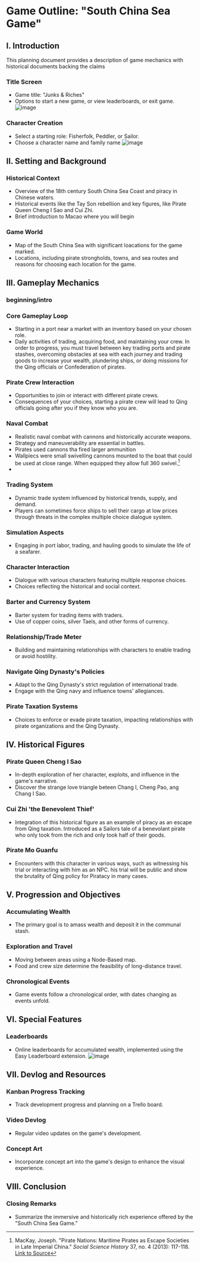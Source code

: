 # Game Outline: "South China Sea Game"

## I. Introduction
This planning document provides a description of game mechanics with historical documents backing the claims

### Title Screen
- Game title: "Junks & Riches"
- Options to start a new game, or view leaderboards, or exit game.
![image](https://github.com/fairsilas/South-China-Sea-Game/assets/78548914/91ea0d53-35b1-48d3-93a4-ef7a0a0edfad)



### Character Creation
- Select a starting role: Fisherfolk, Peddler, or Sailor.
- Choose a character name and family name
![image](https://github.com/fairsilas/South-China-Sea-Game/assets/78548914/3a96c1d2-c01e-43cc-adf4-d16c73a7d6ba)


## II. Setting and Background

### Historical Context
- Overview of the 18th century South China Sea Coast and piracy in Chinese waters.
- Historical events like the Tay Son rebelliion and key figures, like Pirate Queen Cheng I Sao and Cui Zhi.
- Brief introduction to Macao where you will begin

### Game World
- Map of the South China Sea with significant loacations for the game marked.
- Locations, including pirate strongholds, towns, and sea routes and reasons for choosing each location for the game.

## III. Gameplay Mechanics
### beginning/intro
### Core Gameplay Loop
- Starting in a port near a market with an inventory based on your chosen role. 
- Daily activities of trading, acquiring food, and maintaining your crew. In order to progress, you must travel between key trading ports and pirate stashes, overcoming obstacles at sea with each journey and trading goods to increase your wealth, plundering ships, or doing missions for the Qing officials or Confederation of pirates.

### Pirate Crew Interaction
- Opportunities to join or interact with different pirate crews.
- Consequences of your choices, starting a pirate crew will lead to Qing officials going after you if they know who you are.

### Naval Combat
- Realistic naval combat with cannons and historically accurate weapons.
- Strategy and maneuverability are essential in battles.
- Pirates used cannons tha fired larger ammunition
- Wallpiecs were small swivelling cannons mounted to the boat that could be used at close range. When equipped they allow full 360 swivel.[^1]
- 
  [^1]: MacKay, Joseph.  "Pirate Nations: Maritime Pirates as Escape Societies in Late Imperial China." *Social Science History* 37, no. 4 (2013): 117-118. [Link to Source](http://www.jstor.org/stable/24573942)


### Trading System
- Dynamic trade system influenced by historical trends, supply, and demand.
- Players can sometimes force ships to sell their cargo at low prices through threats in the complex multiple choice dialogue system.

### Simulation Aspects
- Engaging in port labor, trading, and hauling goods to simulate the life of a seafarer.

### Character Interaction
- Dialogue with various characters featuring multiple response choices.
- Choices reflecting the historical and social context.

### Barter and Currency System
- Barter system for trading items with traders.
- Use of copper coins, silver Taels, and other forms of currency.

### Relationship/Trade Meter
- Building and maintaining relationships with characters to enable trading or avoid hostility.

### Navigate Qing Dynasty's Policies
- Adapt to the Qing Dynasty's strict regulation of international trade.
- Engage with the Qing navy and influence towns' allegiances.

### Pirate Taxation Systems
- Choices to enforce or evade pirate taxation, impacting relationships with pirate organizations and the Qing Dynasty.

## IV. Historical Figures

### Pirate Queen Cheng I Sao
- In-depth exploration of her character, exploits, and influence in the game's narrative.
- Discover the strange love triangle beteen Chang I, Cheng Pao, ang Chang I Sao.

### Cui Zhi 'the Benevolent Thief'
- Integration of this historical figure as an example of piracy as an escape from Qing taxation. Introduced as a Sailors tale of a benevolant pirate who only took from the rich and only took half of their goods.

### Pirate Mo Guanfu
- Encounters with this character in various ways, such as witnessing his trial or interacting with him as an NPC. his trial will be public and show the brutality of Qing policy for Piratacy in many cases.

## V. Progression and Objectives

### Accumulating Wealth
- The primary goal is to amass wealth and deposit it in the communal stash.

### Exploration and Travel
- Moving between areas using a Node-Based map.
- Food and crew size determine the feasibility of long-distance travel.

### Chronological Events
- Game events follow a chronological order, with dates changing as events unfold.

## VI. Special Features

### Leaderboards
- Online leaderboards for accumulated wealth, implemented using the Easy Leaderboard extension.
![image](https://github.com/fairsilas/South-China-Sea-Game/assets/78548914/ed5a3186-5059-47f5-9b51-0a7501e56f7d)


## VII. Devlog and Resources

### Kanban Progress Tracking
- Track development progress and planning on a Trello board.

### Video Devlog
- Regular video updates on the game's development.

### Concept Art
- Incorporate concept art into the game's design to enhance the visual experience.

## VIII. Conclusion

### Closing Remarks
- Summarize the immersive and historically rich experience offered by the "South China Sea Game."
